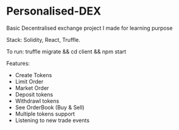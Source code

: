 # Personalised-DEX
Basic Decentralised exchange project I made for learning purpose

Stack: Solidity, React, Truffle.

To run:
truffle migrate && cd client && npm start

Features:

- Create Tokens
- Limit Order
- Market Order
- Deposit tokens
- Withdrawl tokens
- See OrderBook (Buy & Sell)
- Multiple tokens support
- Listening to new trade events
